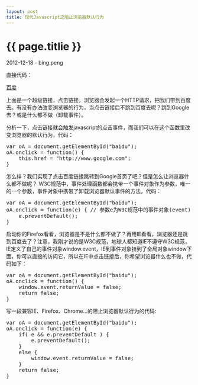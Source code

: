 ```yaml
---
layout: post
title: 现代Javascript之阻止浏览器默认行为
---
```


{{ page.titlie }}
=================

<p class="meta">2012-12-18 - bing.peng</p>

直接代码：

<pre class="brush:html">
<a id="baidu" href="http://www.baidu.com">百度</a>
</pre>

上面是一个超级链接，点击链接，浏览器会发起一个HTTP请求，把我们带到百度去。有没有办法改变浏览器的行为，当点击链接后不跳到百度去呢？跳到Google去？或是什么都不做（卸载事件）。

分析一下，点击链接就会触发javascript的点击事件，而我们可以在这个函数里改变浏览器的默认行为，代码：

<pre class="brush:js">
var oA = document.getElementById("baidu");
oA.onclick = function() {
    this.href = "http://www.google.com";
}
</pre>

怎么样？我们实现了点击百度链接跳转到Google首页了吧？但是怎么让浏览器什么都不做呢？
W3C规范中，事件处理函数都会携带一个事件对象作为参数，唯一的一个参数，事件对象中携带了卸载浏览器默认事件的方法，代码：

<pre class="brush:js">
var oA = document.getElementById("baidu");
oA.onclick = function(e) { // 参数e为W3C规范中的事件对象(event)
    e.preventDefault(); 
}
</pre>

启动你的Firefox看看，浏览器是不是什么都不做了？再用IE看看，浏览器还是跳到百度去了？注意，我刚才说的是W3C规范，地球人都知道IE不遵守W3C规范，IE定义了自己的事件对象window.event，IE到事件对象挂到了全局对象window下面，你可以直接的访问它，所以在IE中点击链接后，你希望浏览器什么也不做，代码如下：

<pre class="brush:js">
var oA = document.getElementById("baidu");
oA.onclick = function() { 
    window.event.returnValue = false;
    return false;
}
</pre>

写一段兼容IE、Firefox、Chrome...的阻止浏览器默认行为的代码:

<pre class="brush: js">
var oA = document.getElementById("baidu");
oA.onclick = function(e) { 
    if( e && e.preventDefault ) {
        e.preventDefault();
    }
    else {
        window.event.returnValue = false;
    }
    return false;
}
</pre>
